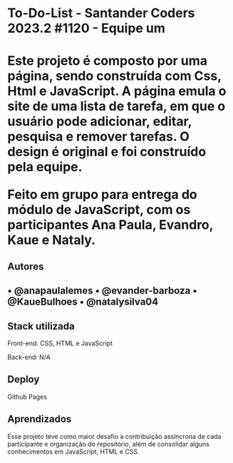 <h1>To-Do-List - Santander Coders 2023.2 #1120 - Equipe um<h1>

<p>Este projeto é composto por uma página,  sendo construída com Css, Html e JavaScript. A página emula o site de uma lista de tarefa, em que o usuário pode adicionar, editar, pesquisa e remover tarefas. O design é original e foi construído pela equipe.<p>

<p>Feito em grupo para entrega do módulo de JavaScript, com os participantes Ana Paula, Evandro, Kaue e Nataly.<p>

<h2>Autores<h2>

<p>• @anapaulalemes
• @evander-barboza
• @KaueBulhoes
• @natalysilva04</p>

<h2>Stack utilizada</h2>

<p>Front-end: CSS, HTML e JavaScript</p>

<p>Back-end: N/A</p>

<h2>Deploy</h2>

<p>Github Pages</p>

<h2>Aprendizados</h2>

<p>Esse projeto teve como maior desafio a contribuição assíncrona de cada participante e organização do repositório, além de consolidar alguns conhecimentos em JavaScript, HTML e CSS.</p>
